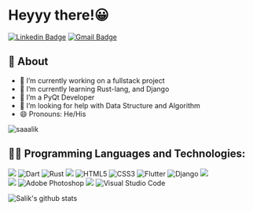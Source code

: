 # Heyyy there!😀

[![Linkedin Badge](https://img.shields.io/badge/-mdsalik-c1387a?style=social&logo=Linkedin&logoColor=c1387a&link=https://www.linkedin.com/in/md-salik-75a5021b8/)](https://www.linkedin.com/in/md-salik-75a5021b8/)
[![Gmail Badge](https://img.shields.io/badge/-Gmail-c1387a?style=social&logo=Gmail&logoColor=c1387a&link=mailto:mdsaaalik@gmail.com)](mailto:mdsaaalik@gmail.com)

## 🧐 About
- 🔭 I’m currently working on a fullstack project
- 🌱 I’m currently learning Rust-lang, and Django
- 👯 I’m a PyQt Developer
- 🤔 I’m looking for help with Data Structure and Algorithm 
- 😄 Pronouns: He/His

<p align="left"> <img src=https://komarev.com/ghpvc/?username=saaalik alt=saaalik ?color=white ?labelColor=c1387a/></p>


## 👨‍💻 Programming Languages and Technologies:

<p>
<img src="https://img.shields.io/badge/Python-14354C?style=for-the-badge&logo=python&logoColor=white" />
<img alt="Dart" src="https://img.shields.io/badge/dart-%230175C2.svg?style=for-the-badge&logo=dart&logoColor=white"/>
<img alt="Rust" src="https://img.shields.io/badge/rust-%23000000.svg?style=for-the-badge&logo=rust&logoColor=white"/>
<img src="https://img.shields.io/badge/C%2B%2B-00599C?style=for-the-badge&logo=c%2B%2B&logoColor=white" />
<img alt="HTML5" src="https://img.shields.io/badge/html5-%23E34F26.svg?style=for-the-badge&logo=html5&logoColor=white"/>
<img alt="CSS3" src="https://img.shields.io/badge/css3-%231572B6.svg?style=for-the-badge&logo=css3&logoColor=white"/>
<img alt="Flutter" src="https://img.shields.io/badge/Flutter-%2302569B.svg?style=for-the-badge&logo=Flutter&logoColor=white" />
<img alt="Django" src="https://img.shields.io/badge/django-%23092E20.svg?style=for-the-badge&logo=django&logoColor=white"/>
<img src="https://img.shields.io/badge/MySQL-4479A1?style=for-the-badge&logo=MySQL&logoColor=white" />
<br>
<img src="https://img.shields.io/badge/Jupyter-F37626?style=for-the-badge&logo=Jupyter&logoColor=white" />
<img alt="Adobe Photoshop" src="https://img.shields.io/badge/adobephotoshop-%2331A8FF.svg?style=for-the-badge&logo=adobephotoshop&logoColor=white"/>
<img src="https://img.shields.io/badge/Canva-00C4CC?style=for-the-badge&logo=Canva&logoColor=white" />
<img alt="Visual Studio Code" src="https://img.shields.io/badge/VisualStudioCode-0078d7.svg?style=for-the-badge&logo=visual-studio-code&logoColor=white"/>

</p>

![Salik's github stats](https://github-readme-stats.vercel.app/api?username=saaalik&show_icons=false&theme=bear)

